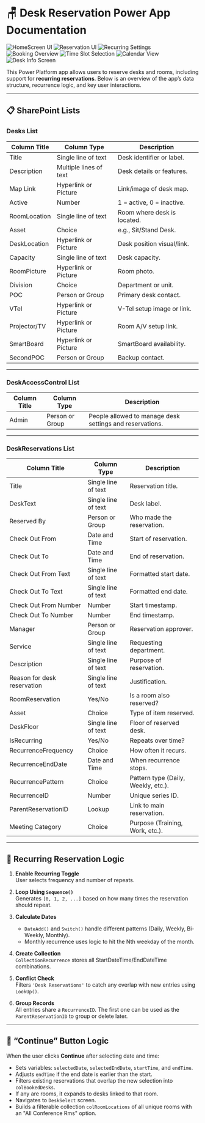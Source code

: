 # 🪑 Desk Reservation Power App Documentation

![HomeScreen UI](images/Screenshot%202025-05-09%20075641.png)
![Reservation UI](images/Screenshot%202025-05-08Screenshot%200154346.png)
![Recurring Settings](images/Screenshot%202025-05-08%20153342.png)
![Booking Overview](images/Screenshot%202025-05-08%20114656.png)
![Time Slot Selection](images/Screenshot%202025-05-08%20095423.png)
![Calendar View](images/Screenshot%202025-05-02%20125620.png)
![Desk Info Screen](images/Screenshot%202025-05-02%20125321.png)

This Power Platform app allows users to reserve desks and rooms, including support for **recurring reservations**. Below is an overview of the app’s data structure, recurrence logic, and key user interactions.

---

## 📋 SharePoint Lists

### **Desks List**
| Column Title     | Column Type          | Description |
|------------------|----------------------|-------------|
| Title            | Single line of text  | Desk identifier or label. |
| Description      | Multiple lines of text | Desk details or features. |
| Map Link         | Hyperlink or Picture | Link/image of desk map. |
| Active           | Number               | 1 = active, 0 = inactive. |
| RoomLocation     | Single line of text  | Room where desk is located. |
| Asset            | Choice               | e.g., Sit/Stand Desk. |
| DeskLocation     | Hyperlink or Picture | Desk position visual/link. |
| Capacity         | Single line of text  | Desk capacity. |
| RoomPicture      | Hyperlink or Picture | Room photo. |
| Division         | Choice               | Department or unit. |
| POC              | Person or Group      | Primary desk contact. |
| VTel             | Hyperlink or Picture | V-Tel setup image or link. |
| Projector/TV     | Hyperlink or Picture | Room A/V setup link. |
| SmartBoard       | Hyperlink or Picture | SmartBoard availability. |
| SecondPOC        | Person or Group      | Backup contact. |

---

### **DeskAccessControl List**
| Column Title | Column Type     | Description |
|--------------|------------------|-------------|
| Admin        | Person or Group | People allowed to manage desk settings and reservations. |

---

### **DeskReservations List**
| Column Title             | Column Type         | Description |
|--------------------------|---------------------|-------------|
| Title                    | Single line of text | Reservation title. |
| DeskText                 | Single line of text | Desk label. |
| Reserved By              | Person or Group     | Who made the reservation. |
| Check Out From           | Date and Time       | Start of reservation. |
| Check Out To             | Date and Time       | End of reservation. |
| Check Out From Text      | Single line of text | Formatted start date. |
| Check Out To Text        | Single line of text | Formatted end date. |
| Check Out From Number    | Number              | Start timestamp. |
| Check Out To Number      | Number              | End timestamp. |
| Manager                  | Person or Group     | Reservation approver. |
| Service                  | Single line of text | Requesting department. |
| Description              | Single line of text | Purpose of reservation. |
| Reason for desk reservation | Single line of text | Justification. |
| RoomReservation          | Yes/No              | Is a room also reserved? |
| Asset                    | Choice              | Type of item reserved. |
| DeskFloor                | Single line of text | Floor of reserved desk. |
| IsRecurring              | Yes/No              | Repeats over time? |
| RecurrenceFrequency      | Choice              | How often it recurs. |
| RecurrenceEndDate        | Date and Time       | When recurrence stops. |
| RecurrencePattern        | Choice              | Pattern type (Daily, Weekly, etc.). |
| RecurrenceID             | Number              | Unique series ID. |
| ParentReservationID      | Lookup              | Link to main reservation. |
| Meeting Category         | Choice              | Purpose (Training, Work, etc.). |

---

## 🔁 Recurring Reservation Logic

1. **Enable Recurring Toggle**  
   User selects frequency and number of repeats.

2. **Loop Using `Sequence()`**  
   Generates `[0, 1, 2, ...]` based on how many times the reservation should repeat.

3. **Calculate Dates**  
   - `DateAdd()` and `Switch()` handle different patterns (Daily, Weekly, Bi-Weekly, Monthly).
   - Monthly recurrence uses logic to hit the Nth weekday of the month.

4. **Create Collection**  
   `CollectionRecurrence` stores all StartDateTime/EndDateTime combinations.

5. **Conflict Check**  
   Filters `'Desk Reservations'` to catch any overlap with new entries using `LookUp()`.

6. **Group Records**  
   All entries share a `RecurrenceID`. The first one can be used as the `ParentReservationID` to group or delete later.

---

## 🧮 “Continue” Button Logic

When the user clicks **Continue** after selecting date and time:

- Sets variables: `selectedDate`, `selectedEndDate`, `startTime`, and `endTime`.
- Adjusts `endTime` if the end date is earlier than the start.
- Filters existing reservations that overlap the new selection into `colBookedDesks`.
- If any are rooms, it expands to desks linked to that room.
- Navigates to `DeskSelect` screen.
- Builds a filterable collection `colRoomLocations` of all unique rooms with an "All Conference Rms" option.



